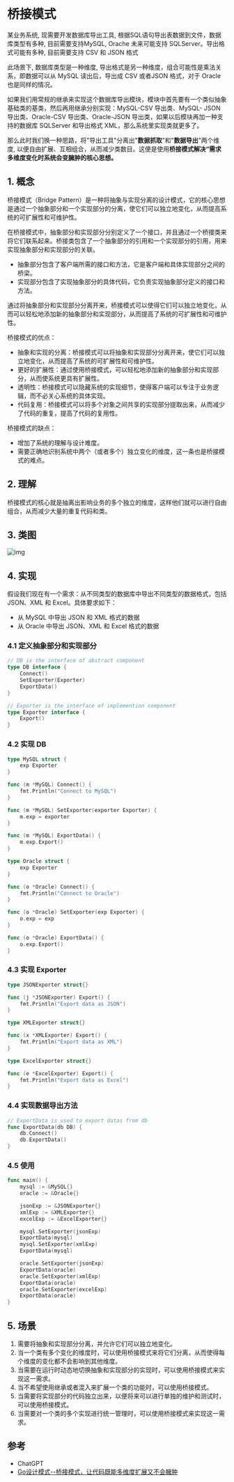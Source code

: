 # 桥接模式

某业务系统, 现需要开发数据库导出工具, 根据SQL语句导出表数据到文件，数据库类型有多种, 目前需要支持MySQL, Orache 未来可能支持 SQLServer。导出格式可能有多种, 目前需要支持 CSV 和 JSON 格式

此场景下, 数据库类型是一种维度, 导出格式是另一种维度，组合可能性是乘法关系，即数据可以从 MySQL 读出后，导出成 CSV 或者JSON 格式，对于 Oracle 也是同样的情况。

如果我们用常规的继承来实现这个数据库导出模块，模块中首先要有一个类似抽象基础类的基类，然后再用继承分别实现：MySQL-CSV 导出类、MySQL- JSON 导出类、Oracle-CSV 导出类、Oracle-JSON 导出类，如果以后模块再加一种支持的数据库 SQLServer 和导出格式 XML，那么系统里实现类就更多了。

那么此时我们换一种思路，将"导出工具"分离出"**数据抓取**"和"**数据导出**"两个维度, 以便自由扩展、互相组合，从而减少类数目。这便是使用**桥接模式解决“需求多维度变化时系统会变臃肿的核心思想。**

## 1. 概念

桥接模式（Bridge Pattern）是一种将抽象与实现分离的设计模式，它的核心思想是通过一个抽象部分和一个实现部分的分离，使它们可以独立地变化，从而提高系统的可扩展性和可维护性。

在桥接模式中，抽象部分和实现部分分别定义了一个接口，并且通过一个桥接类来将它们联系起来。桥接类包含了一个抽象部分的引用和一个实现部分的引用，用来实现抽象部分和实现部分的关联。

- 抽象部分包含了客户端所需的接口和方法，它是客户端和具体实现部分之间的桥梁。
- 实现部分包含了实现抽象部分的具体代码，它负责实现抽象部分定义的接口和方法。

通过将抽象部分和实现部分分离开来，桥接模式可以使得它们可以独立地变化，从而可以轻松地添加新的抽象部分和实现部分，从而提高了系统的可扩展性和可维护性。

桥接模式的优点：

- 抽象和实现的分离：桥接模式可以将抽象和实现部分分离开来，使它们可以独立地变化，从而提高了系统的可扩展性和可维护性。
- 更好的扩展性：通过使用桥接模式，可以轻松地添加新的抽象部分和实现部分，从而使系统更具有扩展性。
- 透明性：桥接模式可以隐藏系统的实现细节，使得客户端可以专注于业务逻辑，而不必关心系统的具体实现。
- 代码复用：桥接模式可以将多个对象之间共享的实现部分提取出来，从而减少了代码的重复，提高了代码的复用性。

桥接模式的缺点：

- 增加了系统的理解与设计难度。
- 需要正确地识别系统中两个（或者多个）独立变化的维度，这一条也是桥接模式的难点。

## 2. 理解

桥接模式的核心就是抽离出影响业务的多个独立的维度，这样他们就可以进行自由组合，从而减少大量的重复代码和类。

## 3. 类图

![img](https://cdn.jsdelivr.net/gh/hedon954/mapStorage/img/5b1792e20001370e12400705.jpg)

## 4. 实现

假设我们现在有一个需求：从不同类型的数据库中导出不同类型的数据格式，包括 JSON、XML 和 Excel。具体要求如下：

- 从 MySQL 中导出 JSON 和 XML 格式的数据
- 从 Oracle 中导出 JSON、XML 和 Excel 格式的数据

### 4.1 定义抽象部分和实现部分

```go
// DB is the interface of abstract component
type DB interface {
	Connect()
	SetExporter(Exporter)
	ExportData()
}

// Exporter is the interface of implemention component
type Exporter interface {
	Export()
}
```

### 4.2 实现 DB

```go
type MySQL struct {
	exp Exporter
}

func (m *MySQL) Connect() {
	fmt.Println("Connect to MySQL")
}

func (m *MySQL) SetExporter(exporter Exporter) {
	m.exp = exporter
}

func (m *MySQL) ExportData() {
	m.exp.Export()
}

type Oracle struct {
	exp Exporter
}

func (o *Oracle) Connect() {
	fmt.Println("Connect to Oracle")
}

func (o *Oracle) SetExporter(exp Exporter) {
	o.exp = exp
}

func (o *Oracle) ExportData() {
	o.exp.Export()
}
```

### 4.3 实现 Exporter

```go
type JSONExporter struct{}

func (j *JSONExporter) Export() {
	fmt.Println("Export data as JSON")
}

type XMLExporter struct{}

func (x *XMLExporter) Export() {
	fmt.Println("Export data as XML")
}

type ExcelExporter struct{}

func (e *ExcelExporter) Export() {
	fmt.Println("Export data as Excel")
}
```

### 4.4 实现数据导出方法

```go
// ExportData is used to export datas from db
func ExportData(db DB) {
	db.Connect()
	db.ExportData()
}
```

### 4.5 使用

```go
func main() {
	mysql := &MySQL{}
	oracle := &Oracle{}

	jsonExp := &JSONExporter{}
	xmlExp := &XMLExporter{}
	excelExp := &ExcelExporter{}

	mysql.SetExporter(jsonExp)
	ExportData(mysql)
	mysql.SetExporter(xmlExp)
	ExportData(mysql)

	oracle.SetExporter(jsonExp)
	ExportData(oracle)
	oracle.SetExporter(xmlExp)
	ExportData(oracle)
	oracle.SetExporter(excelExp)
	ExportData(oracle)
}
```

## 5. 场景

1. 需要将抽象和实现部分分离，并允许它们可以独立地变化。
2. 当一个类有多个变化的维度时，可以使用桥接模式来将它们分离，从而使得每个维度的变化都不会影响到其他维度。
3. 当需要在运行时动态地切换抽象和实现部分的实现时，可以使用桥接模式来实现这一需求。
4. 当不希望使用继承或者混入来扩展一个类的功能时，可以使用桥接模式。
5. 当需要将实现部分的代码独立出来，以便将来可以进行单独的维护和测试时，可以使用桥接模式。
6. 当需要对一个类的多个实现进行统一管理时，可以使用桥接模式来实现这一需求。



## 参考

- ChatGPT
- [Go设计模式--桥接模式，让代码既能多维度扩展又不会臃肿](https://mp.weixin.qq.com/s?__biz=MzUzNTY5MzU2MA==&mid=2247497649&idx=1&sn=81740f11f67e84c1aa21d701eed45ad9&chksm=fa832626cdf4af30df7fa606b9ba2f84b99b4d33e6a31d86d32ba704c424d970c4add80fcace&scene=178&cur_album_id=2531498848431669249#rd)